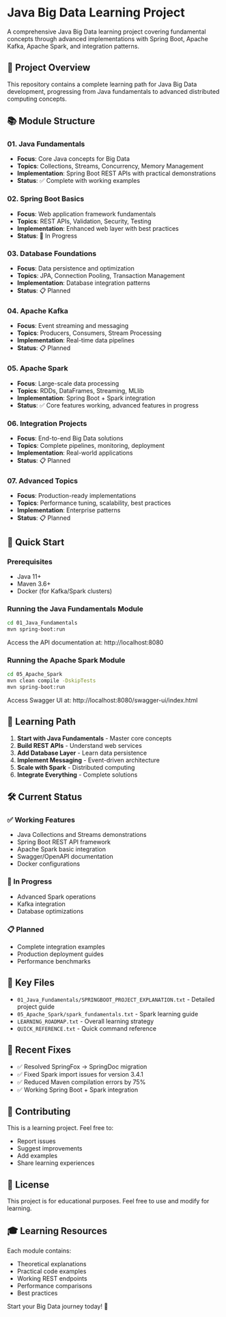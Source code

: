# Java Big Data Learning Project

A comprehensive Java Big Data learning project covering fundamental concepts through advanced implementations with Spring Boot, Apache Kafka, Apache Spark, and integration patterns.

## 🎯 Project Overview

This repository contains a complete learning path for Java Big Data development, progressing from Java fundamentals to advanced distributed computing concepts.

## 📚 Module Structure

### 01. Java Fundamentals
- **Focus**: Core Java concepts for Big Data
- **Topics**: Collections, Streams, Concurrency, Memory Management
- **Implementation**: Spring Boot REST APIs with practical demonstrations
- **Status**: ✅ Complete with working examples

### 02. Spring Boot Basics  
- **Focus**: Web application framework fundamentals
- **Topics**: REST APIs, Validation, Security, Testing
- **Implementation**: Enhanced web layer with best practices
- **Status**: 🚧 In Progress

### 03. Database Foundations
- **Focus**: Data persistence and optimization
- **Topics**: JPA, Connection Pooling, Transaction Management
- **Implementation**: Database integration patterns
- **Status**: 📋 Planned

### 04. Apache Kafka
- **Focus**: Event streaming and messaging
- **Topics**: Producers, Consumers, Stream Processing
- **Implementation**: Real-time data pipelines
- **Status**: 📋 Planned

### 05. Apache Spark
- **Focus**: Large-scale data processing
- **Topics**: RDDs, DataFrames, Streaming, MLlib
- **Implementation**: Spring Boot + Spark integration
- **Status**: ✅ Core features working, advanced features in progress

### 06. Integration Projects
- **Focus**: End-to-end Big Data solutions
- **Topics**: Complete pipelines, monitoring, deployment
- **Implementation**: Real-world applications
- **Status**: 📋 Planned

### 07. Advanced Topics
- **Focus**: Production-ready implementations
- **Topics**: Performance tuning, scalability, best practices
- **Implementation**: Enterprise patterns
- **Status**: 📋 Planned

## 🚀 Quick Start

### Prerequisites
- Java 11+
- Maven 3.6+
- Docker (for Kafka/Spark clusters)

### Running the Java Fundamentals Module
```bash
cd 01_Java_Fundamentals
mvn spring-boot:run
```
Access the API documentation at: http://localhost:8080

### Running the Apache Spark Module
```bash
cd 05_Apache_Spark
mvn clean compile -DskipTests
mvn spring-boot:run
```
Access Swagger UI at: http://localhost:8080/swagger-ui/index.html

## 📖 Learning Path

1. **Start with Java Fundamentals** - Master core concepts
2. **Build REST APIs** - Understand web services  
3. **Add Database Layer** - Learn data persistence
4. **Implement Messaging** - Event-driven architecture
5. **Scale with Spark** - Distributed computing
6. **Integrate Everything** - Complete solutions

## 🛠️ Current Status

### ✅ Working Features
- Java Collections and Streams demonstrations
- Spring Boot REST API framework
- Apache Spark basic integration
- Swagger/OpenAPI documentation
- Docker configurations

### 🚧 In Progress
- Advanced Spark operations
- Kafka integration
- Database optimizations

### 📋 Planned
- Complete integration examples
- Production deployment guides
- Performance benchmarks

## 📁 Key Files

- `01_Java_Fundamentals/SPRINGBOOT_PROJECT_EXPLANATION.txt` - Detailed project guide
- `05_Apache_Spark/spark_fundamentals.txt` - Spark learning guide
- `LEARNING_ROADMAP.txt` - Overall learning strategy
- `QUICK_REFERENCE.txt` - Quick command reference

## 🔧 Recent Fixes

- ✅ Resolved SpringFox → SpringDoc migration
- ✅ Fixed Spark import issues for version 3.4.1
- ✅ Reduced Maven compilation errors by 75%
- ✅ Working Spring Boot + Spark integration

## 🤝 Contributing

This is a learning project. Feel free to:
- Report issues
- Suggest improvements
- Add examples
- Share learning experiences

## 📜 License

This project is for educational purposes. Feel free to use and modify for learning.

## 🎓 Learning Resources

Each module contains:
- Theoretical explanations
- Practical code examples
- Working REST endpoints
- Performance comparisons
- Best practices

Start your Big Data journey today! 🚀
